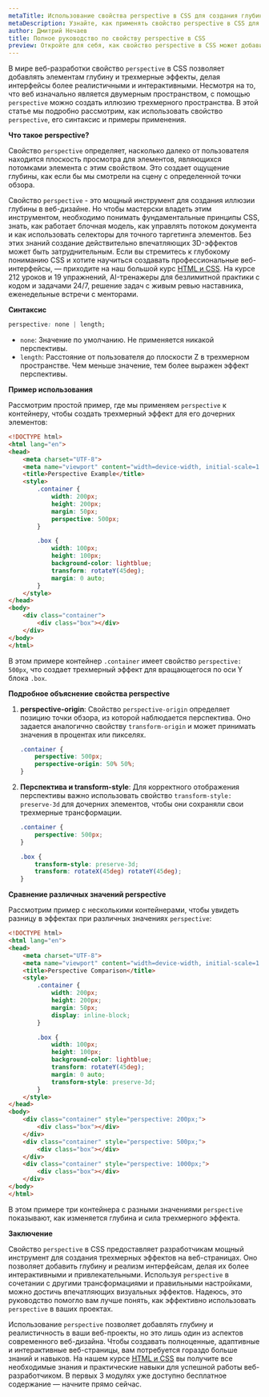 ```yaml
---
metaTitle: Использование свойства perspective в CSS для создания глубины
metaDescription: Узнайте, как применять свойство perspective в CSS для создания трехмерного эффекта на веб-страницах. Полное руководство с примерами.
author: Дмитрий Нечаев
title: Полное руководство по свойству perspective в CSS
preview: Откройте для себя, как свойство perspective в CSS может добавить глубину вашим веб-страницам. Примеры и советы по применению.
---
```


В мире веб-разработки свойство `perspective` в CSS позволяет добавлять элементам глубину и трехмерные эффекты, делая интерфейсы более реалистичными и интерактивными. Несмотря на то, что веб изначально является двумерным пространством, с помощью `perspective` можно создать иллюзию трехмерного пространства. В этой статье мы подробно рассмотрим, как использовать свойство `perspective`, его синтаксис и примеры применения.

**Что такое perspective?**

Свойство `perspective` определяет, насколько далеко от пользователя находится плоскость просмотра для элементов, являющихся потомками элемента с этим свойством. Это создает ощущение глубины, как если бы мы смотрели на сцену с определенной точки обзора.

Свойство `perspective` - это мощный инструмент для создания иллюзии глубины в веб-дизайне. Но чтобы мастерски владеть этим инструментом, необходимо понимать фундаментальные принципы CSS, знать, как работает блочная модель, как управлять потоком документа и как использовать селекторы для точного таргетинга элементов. Без этих знаний создание действительно впечатляющих 3D-эффектов может быть затруднительным. Если вы стремитесь к глубокому пониманию CSS и хотите научиться создавать профессиональные веб-интерфейсы, — приходите на наш большой курс [HTML и CSS](https://purpleschool.ru/course/html-css?utm_source=knowledgebase&utm_medium=text&utm_campaign=polnoe-rukovodstvo-po-svoystvu-perspective-v-css). На курсе 212 уроков и 19 упражнений, AI-тренажеры для безлимитной практики с кодом и задачами 24/7, решение задач с живым ревью наставника, еженедельные встречи с менторами.

**Синтаксис**

```css
perspective: none | length;
```

- `none`: Значение по умолчанию. Не применяется никакой перспективы.
- `length`: Расстояние от пользователя до плоскости Z в трехмерном пространстве. Чем меньше значение, тем более выражен эффект перспективы.

**Пример использования**

Рассмотрим простой пример, где мы применяем `perspective` к контейнеру, чтобы создать трехмерный эффект для его дочерних элементов:

```html
<!DOCTYPE html>
<html lang="en">
<head>
    <meta charset="UTF-8">
    <meta name="viewport" content="width=device-width, initial-scale=1.0">
    <title>Perspective Example</title>
    <style>
        .container {
            width: 200px;
            height: 200px;
            margin: 50px;
            perspective: 500px;
        }

        .box {
            width: 100px;
            height: 100px;
            background-color: lightblue;
            transform: rotateY(45deg);
            margin: 0 auto;
        }
    </style>
</head>
<body>
    <div class="container">
        <div class="box"></div>
    </div>
</body>
</html>
```

В этом примере контейнер `.container` имеет свойство `perspective: 500px`, что создает трехмерный эффект для вращающегося по оси Y блока `.box`.

**Подробное объяснение свойства perspective**

1. **perspective-origin**: Свойство `perspective-origin` определяет позицию точки обзора, из которой наблюдается перспектива. Оно задается аналогично свойству `transform-origin` и может принимать значения в процентах или пикселях.
   
   ```css
   .container {
       perspective: 500px;
       perspective-origin: 50% 50%;
   }
   ```

2. **Перспектива и transform-style**: Для корректного отображения перспективы важно использовать свойство `transform-style: preserve-3d` для дочерних элементов, чтобы они сохраняли свои трехмерные трансформации.

   ```css
   .container {
       perspective: 500px;
   }

   .box {
       transform-style: preserve-3d;
       transform: rotateX(45deg) rotateY(45deg);
   }
   ```

**Сравнение различных значений perspective**

Рассмотрим пример с несколькими контейнерами, чтобы увидеть разницу в эффектах при различных значениях `perspective`:

```html
<!DOCTYPE html>
<html lang="en">
<head>
    <meta charset="UTF-8">
    <meta name="viewport" content="width=device-width, initial-scale=1.0">
    <title>Perspective Comparison</title>
    <style>
        .container {
            width: 200px;
            height: 200px;
            margin: 50px;
            display: inline-block;
        }

        .box {
            width: 100px;
            height: 100px;
            background-color: lightblue;
            transform: rotateY(45deg);
            margin: 0 auto;
            transform-style: preserve-3d;
        }
    </style>
</head>
<body>
    <div class="container" style="perspective: 200px;">
        <div class="box"></div>
    </div>
    <div class="container" style="perspective: 500px;">
        <div class="box"></div>
    </div>
    <div class="container" style="perspective: 1000px;">
        <div class="box"></div>
    </div>
</body>
</html>
```

В этом примере три контейнера с разными значениями `perspective` показывают, как изменяется глубина и сила трехмерного эффекта.

**Заключение**

Свойство `perspective` в CSS предоставляет разработчикам мощный инструмент для создания трехмерных эффектов на веб-страницах. Оно позволяет добавить глубину и реализм интерфейсам, делая их более интерактивными и привлекательными. Используя `perspective` в сочетании с другими трансформациями и правильными настройками, можно достичь впечатляющих визуальных эффектов. Надеюсь, это руководство помогло вам лучше понять, как эффективно использовать `perspective` в ваших проектах.

Использование `perspective` позволяет добавлять глубину и реалистичность в ваши веб-проекты, но это лишь один из аспектов современного веб-дизайна. Чтобы создавать полноценные, адаптивные и интерактивные веб-страницы, вам потребуется гораздо больше знаний и навыков. На нашем курсе [HTML и CSS](https://purpleschool.ru/course/html-css?utm_source=knowledgebase&utm_medium=text&utm_campaign=polnoe-rukovodstvo-po-svoystvu-perspective-v-css) вы получите все необходимые знания и практические навыки для успешной работы веб-разработчиком. В первых 3 модулях уже доступно бесплатное содержание — начните прямо сейчас.
